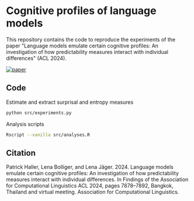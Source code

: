 Cognitive profiles of language models
====================================================================================================================
This repository contains the code to reproduce the experiments of the paper "Language models emulate certain cognitive profiles: An investigation of how predictability measures interact with individual differences" (ACL 2024).

[![paper](https://img.shields.io/static/v1?label=paper&message=download%20link&color=brightgreen)](https://aclanthology.org/2024.findings-acl.469/)

## Code

Estimate and extract surprisal and entropy measures
```bash
python src/experiments.py
```

Analysis scripts
```bash
Rscript --vanilla src/analyses.R
```

## Citation

Patrick Haller, Lena Bolliger, and Lena Jäger. 2024. Language models emulate certain cognitive profiles: An investigation of how predictability measures interact with individual differences. In Findings of the Association for Computational Linguistics ACL 2024, pages 7878–7892, Bangkok, Thailand and virtual meeting. Association for Computational Linguistics.
